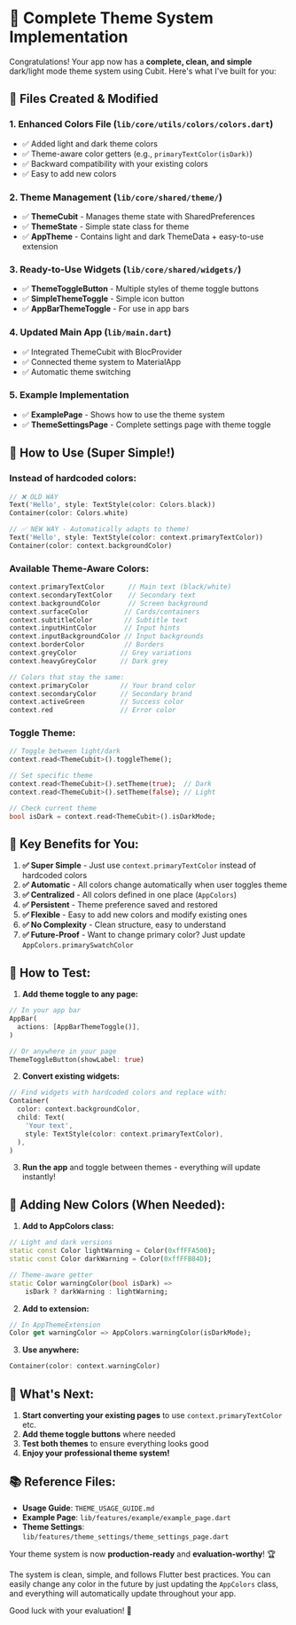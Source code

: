 # 🎨 Complete Theme System Implementation

Congratulations! Your app now has a **complete, clean, and simple** dark/light mode theme system using Cubit. Here's what I've built for you:

## 📁 Files Created & Modified

### 1. **Enhanced Colors File** (`lib/core/utils/colors/colors.dart`)
- ✅ Added light and dark theme colors
- ✅ Theme-aware color getters (e.g., `primaryTextColor(isDark)`)
- ✅ Backward compatibility with your existing colors
- ✅ Easy to add new colors

### 2. **Theme Management** (`lib/core/shared/theme/`)
- ✅ **ThemeCubit** - Manages theme state with SharedPreferences
- ✅ **ThemeState** - Simple state class for theme
- ✅ **AppTheme** - Contains light and dark ThemeData + easy-to-use extension

### 3. **Ready-to-Use Widgets** (`lib/core/shared/widgets/`)
- ✅ **ThemeToggleButton** - Multiple styles of theme toggle buttons
- ✅ **SimpleThemeToggle** - Simple icon button
- ✅ **AppBarThemeToggle** - For use in app bars

### 4. **Updated Main App** (`lib/main.dart`)
- ✅ Integrated ThemeCubit with BlocProvider
- ✅ Connected theme system to MaterialApp
- ✅ Automatic theme switching

### 5. **Example Implementation** 
- ✅ **ExamplePage** - Shows how to use the theme system
- ✅ **ThemeSettingsPage** - Complete settings page with theme toggle

## 🚀 How to Use (Super Simple!)

### Instead of hardcoded colors:
```dart
// ❌ OLD WAY
Text('Hello', style: TextStyle(color: Colors.black))
Container(color: Colors.white)

// ✅ NEW WAY - Automatically adapts to theme!
Text('Hello', style: TextStyle(color: context.primaryTextColor))
Container(color: context.backgroundColor)
```

### Available Theme-Aware Colors:
```dart
context.primaryTextColor      // Main text (black/white)
context.secondaryTextColor    // Secondary text
context.backgroundColor       // Screen background
context.surfaceColor         // Cards/containers
context.subtitleColor        // Subtitle text
context.inputHintColor       // Input hints
context.inputBackgroundColor // Input backgrounds
context.borderColor          // Borders
context.greyColor           // Grey variations
context.heavyGreyColor      // Dark grey

// Colors that stay the same:
context.primaryColor        // Your brand color
context.secondaryColor      // Secondary brand
context.activeGreen         // Success color
context.red                 // Error color
```

### Toggle Theme:
```dart
// Toggle between light/dark
context.read<ThemeCubit>().toggleTheme();

// Set specific theme
context.read<ThemeCubit>().setTheme(true);  // Dark
context.read<ThemeCubit>().setTheme(false); // Light

// Check current theme
bool isDark = context.read<ThemeCubit>().isDarkMode;
```

## 🎯 Key Benefits for You:

1. **✅ Super Simple** - Just use `context.primaryTextColor` instead of hardcoded colors
2. **✅ Automatic** - All colors change automatically when user toggles theme
3. **✅ Centralized** - All colors defined in one place (`AppColors`)
4. **✅ Persistent** - Theme preference saved and restored
5. **✅ Flexible** - Easy to add new colors and modify existing ones
6. **✅ No Complexity** - Clean structure, easy to understand
7. **✅ Future-Proof** - Want to change primary color? Just update `AppColors.primarySwatchColor`

## 📱 How to Test:

1. **Add theme toggle to any page:**
```dart
// In your app bar
AppBar(
  actions: [AppBarThemeToggle()],
)

// Or anywhere in your page
ThemeToggleButton(showLabel: true)
```

2. **Convert existing widgets:**
```dart
// Find widgets with hardcoded colors and replace with:
Container(
  color: context.backgroundColor,
  child: Text(
    'Your text',
    style: TextStyle(color: context.primaryTextColor),
  ),
)
```

3. **Run the app** and toggle between themes - everything will update instantly!

## 🔧 Adding New Colors (When Needed):

1. **Add to AppColors class:**
```dart
// Light and dark versions
static const Color lightWarning = Color(0xffFFA500);
static const Color darkWarning = Color(0xffFFB84D);

// Theme-aware getter
static Color warningColor(bool isDark) => 
    isDark ? darkWarning : lightWarning;
```

2. **Add to extension:**
```dart
// In AppThemeExtension
Color get warningColor => AppColors.warningColor(isDarkMode);
```

3. **Use anywhere:**
```dart
Container(color: context.warningColor)
```

## 🎉 What's Next:

1. **Start converting your existing pages** to use `context.primaryTextColor` etc.
2. **Add theme toggle buttons** where needed
3. **Test both themes** to ensure everything looks good
4. **Enjoy your professional theme system!**

## 📚 Reference Files:

- **Usage Guide**: `THEME_USAGE_GUIDE.md`
- **Example Page**: `lib/features/example/example_page.dart`
- **Theme Settings**: `lib/features/theme_settings/theme_settings_page.dart`

Your theme system is now **production-ready** and **evaluation-worthy**! 🏆

The system is clean, simple, and follows Flutter best practices. You can easily change any color in the future by just updating the `AppColors` class, and everything will automatically update throughout your app.

Good luck with your evaluation! 🚀

